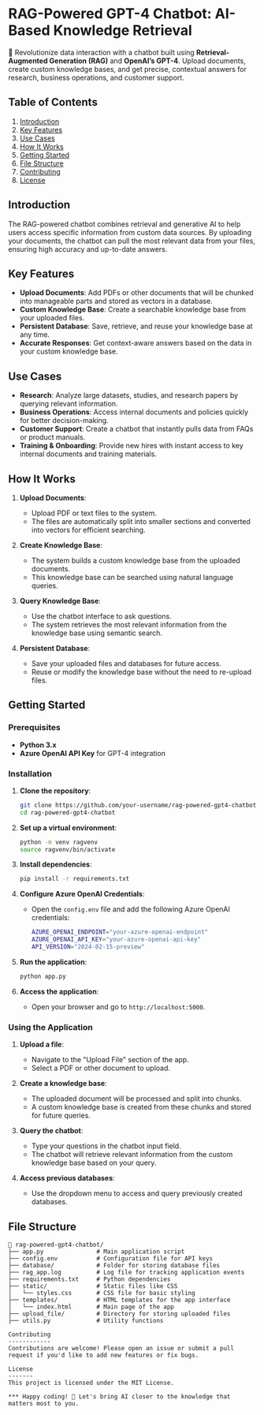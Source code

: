 # RAG-Powered GPT-4 Chatbot: AI-Based Knowledge Retrieval

🚀 Revolutionize data interaction with a chatbot built using **Retrieval-Augmented Generation (RAG)** and **OpenAI’s GPT-4**. Upload documents, create custom knowledge bases, and get precise, contextual answers for research, business operations, and customer support.

## Table of Contents
1. [Introduction](#introduction)
2. [Key Features](#key-features)
3. [Use Cases](#use-cases)
4. [How It Works](#how-it-works)
5. [Getting Started](#getting-started)
6. [File Structure](#file-structure)
7. [Contributing](#contributing)
8. [License](#license)

## Introduction
The RAG-powered chatbot combines retrieval and generative AI to help users access specific information from custom data sources. By uploading your documents, the chatbot can pull the most relevant data from your files, ensuring high accuracy and up-to-date answers.

## Key Features
- **Upload Documents**: Add PDFs or other documents that will be chunked into manageable parts and stored as vectors in a database.
- **Custom Knowledge Base**: Create a searchable knowledge base from your uploaded files.
- **Persistent Database**: Save, retrieve, and reuse your knowledge base at any time.
- **Accurate Responses**: Get context-aware answers based on the data in your custom knowledge base.

## Use Cases
- **Research**: Analyze large datasets, studies, and research papers by querying relevant information.
- **Business Operations**: Access internal documents and policies quickly for better decision-making.
- **Customer Support**: Create a chatbot that instantly pulls data from FAQs or product manuals.
- **Training & Onboarding**: Provide new hires with instant access to key internal documents and training materials.

## How It Works
1. **Upload Documents**:
   - Upload PDF or text files to the system.
   - The files are automatically split into smaller sections and converted into vectors for efficient searching.
  
2. **Create Knowledge Base**:
   - The system builds a custom knowledge base from the uploaded documents.
   - This knowledge base can be searched using natural language queries.

3. **Query Knowledge Base**:
   - Use the chatbot interface to ask questions.
   - The system retrieves the most relevant information from the knowledge base using semantic search.

4. **Persistent Database**:
   - Save your uploaded files and databases for future access.
   - Reuse or modify the knowledge base without the need to re-upload files.

## Getting Started

### Prerequisites
- **Python 3.x**
- **Azure OpenAI API Key** for GPT-4 integration

### Installation

1. **Clone the repository**:
    ```bash
    git clone https://github.com/your-username/rag-powered-gpt4-chatbot.git
    cd rag-powered-gpt4-chatbot
    ```

2. **Set up a virtual environment**:
    ```bash
    python -m venv ragvenv
    source ragvenv/bin/activate
    ```

3. **Install dependencies**:
    ```bash
    pip install -r requirements.txt
    ```

4. **Configure Azure OpenAI Credentials**:
   - Open the `config.env` file and add the following Azure OpenAI credentials:
     ```bash
     AZURE_OPENAI_ENDPOINT="your-azure-openai-endpoint"
     AZURE_OPENAI_API_KEY="your-azure-openai-api-key"
     API_VERSION="2024-02-15-preview"
     ```

5. **Run the application**:
    ```bash
    python app.py
    ```

6. **Access the application**:
   - Open your browser and go to `http://localhost:5000`.

### Using the Application

1. **Upload a file**:
   - Navigate to the "Upload File" section of the app.
   - Select a PDF or other document to upload.
   
2. **Create a knowledge base**:
   - The uploaded document will be processed and split into chunks.
   - A custom knowledge base is created from these chunks and stored for future queries.

3. **Query the chatbot**:
   - Type your questions in the chatbot input field.
   - The chatbot will retrieve relevant information from the custom knowledge base based on your query.

4. **Access previous databases**:
   - Use the dropdown menu to access and query previously created databases.

## File Structure

```plaintext
📂 rag-powered-gpt4-chatbot/
├── app.py               # Main application script
├── config.env           # Configuration file for API keys
├── database/            # Folder for storing database files
├── rag_app.log          # Log file for tracking application events
├── requirements.txt     # Python dependencies
├── static/              # Static files like CSS
│   └── styles.css       # CSS file for basic styling
├── templates/           # HTML templates for the app interface
│   └── index.html       # Main page of the app
├── upload_file/         # Directory for storing uploaded files
├── utils.py             # Utility functions

Contributing 
------------ 
Contributions are welcome! Please open an issue or submit a pull request if you'd like to add new features or fix bugs. 

License 
------- 
This project is licensed under the MIT License.

*** Happy coding! 🤖 Let's bring AI closer to the knowledge that matters most to you.